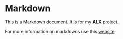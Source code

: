 # Markdown

This is a Markdown document. It is for my **ALX** project.

For more information on markdowns use this [website](https://wordpress.com/support/markdown-quick-reference/).
